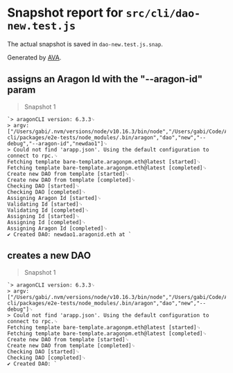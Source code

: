# Snapshot report for `src/cli/dao-new.test.js`

The actual snapshot is saved in `dao-new.test.js.snap`.

Generated by [AVA](https://ava.li).

## assigns an Aragon Id with the "--aragon-id" param

> Snapshot 1

    `> aragonCLI version: 6.3.3␊
    > argv: ["/Users/gabi/.nvm/versions/node/v10.16.3/bin/node","/Users/gabi/Code/Aragon/aragon-cli/packages/e2e-tests/node_modules/.bin/aragon","dao","new","--debug","--aragon-id","newdao1"]␊
    > Could not find 'arapp.json'. Using the default configuration to connect to rpc.␊
    Fetching template bare-template.aragonpm.eth@latest [started]␊
    Fetching template bare-template.aragonpm.eth@latest [completed]␊
    Create new DAO from template [started]␊
    Create new DAO from template [completed]␊
    Checking DAO [started]␊
    Checking DAO [completed]␊
    Assigning Aragon Id [started]␊
    Validating Id [started]␊
    Validating Id [completed]␊
    Assigning Id [started]␊
    Assigning Id [completed]␊
    Assigning Aragon Id [completed]␊
    ✔ Created DAO: newdao1.aragonid.eth at `

## creates a new DAO

> Snapshot 1

    `> aragonCLI version: 6.3.3␊
    > argv: ["/Users/gabi/.nvm/versions/node/v10.16.3/bin/node","/Users/gabi/Code/Aragon/aragon-cli/packages/e2e-tests/node_modules/.bin/aragon","dao","new","--debug"]␊
    > Could not find 'arapp.json'. Using the default configuration to connect to rpc.␊
    Fetching template bare-template.aragonpm.eth@latest [started]␊
    Fetching template bare-template.aragonpm.eth@latest [completed]␊
    Create new DAO from template [started]␊
    Create new DAO from template [completed]␊
    Checking DAO [started]␊
    Checking DAO [completed]␊
    ✔ Created DAO: `
